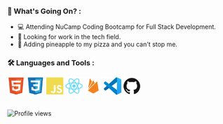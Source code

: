 ### :floppy_disk: What's Going On?  :
- :computer: Attending NuCamp Coding Bootcamp for Full Stack Development.
- :office: Looking for work in the tech field.
- :pineapple: Adding pineapple to my pizza and you can't stop me.

<!-- List of Github emojis:
https://gist.github.com/rxaviers/7360908
-->

### :hammer_and_wrench: Languages and Tools :
<div>
<img src="https://github.com/devicons/devicon/blob/master/icons/html5/html5-original.svg" title="HTML5" **alt="HTML5" width="40" height="40"/>
<img src="https://github.com/devicons/devicon/blob/master/icons/css3/css3-original.svg" title="CSS3" **alt="CSS" width="40" height="40"/>
<img src="https://github.com/devicons/devicon/blob/master/icons/javascript/javascript-plain.svg" title="JS" **alt="JavaScript" width="40" height="40"/>
<img src="https://github.com/devicons/devicon/blob/master/icons/react/react-original.svg" title="React" **alt="React & React Native" width="40" height="40" />
<!--<img src="https://github.com/devicons/devicon/blob/master/icons/ruby/ruby-original.svg" title="Ruby" **alt="Ruby" width="40" height="40" />-->
<img src="https://github.com/devicons/devicon/blob/master/icons/firebase/firebase-plain.svg" title="Google Firebase" **alt="Firebase" width="40" height="40"/>
<img src="https://github.com/devicons/devicon/blob/master/icons/vscode/vscode-original.svg" title="VSCode" **alt="VS Code" width="40" height="40"/>
<img src="https://github.com/devicons/devicon/blob/master/icons/github/github-original.svg" title="Github" **alt="Git" width="40" height="40"/>
<!--<img src="https://github.com/devicons/devicon/blob/master/icons/mongodb/mongodb-original.svg" title="Mongodb" **alt="Mongo" width="40" height="40"/>-->
</div>

<!-- These icons found at:
https://github.com/devicons/devicon.git
-->
<br>

![Profile views](https://gpvc.arturio.dev/PepsiBlue-2002)

<!--Link to Profile Views counter:
https://github.com/arturssmirnovs/github-profile-views-counter.git
-->

<!--
**PepsiBlue-2002/PepsiBlue-2002** is a ✨ _special_ ✨ repository because its `README.md` (this file) appears on your GitHub profile.
-->
